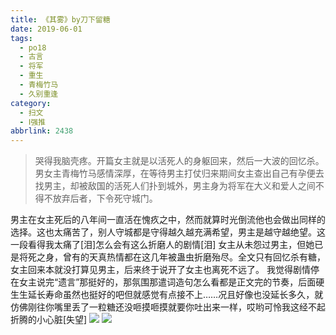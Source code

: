 ```yaml
---
title: 《其雾》by刀下留糖
date: 2019-06-01
tags:
  - po18
  - 古言
  - 将军
  - 重生
  - 青梅竹马
  - 久别重逢
category:
  - 扫文
  - Ⅰ强推
abbrlink: 2438
---
```

<meta name="referrer" content="no-referrer" />

> 哭得我脑壳疼。开篇女主就是以活死人的身躯回来，然后一大波的回忆杀。男女主青梅竹马感情深厚，在等待男主打仗归来期间女主查出自己有孕便去找男主，却被敌国的活死人们扑到城外，男主身为将军在大义和爱人之间不得不放弃后者，下令死守城门。

<!-- more -->

男主在女主死后的八年间一直活在愧疚之中，然而就算时光倒流他也会做出同样的选择。这也太痛苦了，别人守城都是守得越久越充满希望，男主是越守越绝望。这一段看得我太痛了[泪]怎么会有这么折磨人的剧情[泪]
女主从未怨过男主，但她已是将死之身，曾有的天真热情都在这几年被蛊虫折磨殆尽。全文只有回忆杀有糖，女主回来本就没打算见男主，后来终于说开了女主也离死不远了。
我觉得剧情停在女主说完“遗言”那挺好的，那氛围那遣词造句怎么看都是正文完的节奏，后面硬生生延长寿命虽然也挺好的吧但就感觉有点接不上……况且好像也没延长多久，就仿佛刚往你嘴里丢了一粒糖还没咂摸咂摸就要你吐出来一样，哎哟可怜我这经不起折腾的小心脏[失望]
![](https://wx3.sinaimg.cn/mw690/0069kFhhgy1g3l25so8uqj30yi1pcdjy.jpg)
![](https://wx3.sinaimg.cn/mw690/0069kFhhgy1g3l25sagh2j30yi1pcqaq.jpg)